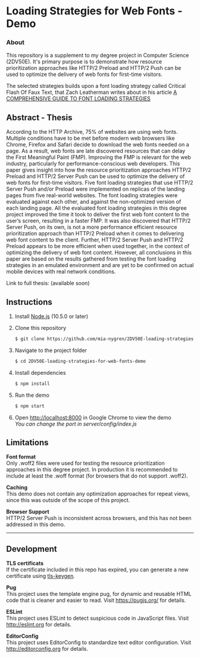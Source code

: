 # Loading Strategies for Web Fonts -  Demo

### About
This repository is a supplement to my degree project in Computer Science (2DV50E). It's primary purpose is to demonstrate how resource prioritization approaches like HTTP/2 Preload and HTTP/2 Push can be used to optimize the delivery of web fonts for first-time visitors.

The selected strategies builds upon a font loading strategy called Critical Flash Of Faux Text, that Zach Leatherman writes about in his article [A COMPREHENSIVE GUIDE TO FONT LOADING STRATEGIES] 


## Abstract - Thesis
According to the HTTP Archive, 75% of websites are using web fonts. Multiple
conditions have to be met before modern web browsers like Chrome, Firefox
and Safari decide to download the web fonts needed on a page. As a result, web
fonts are late discovered resources that can delay the First Meaningful Paint
(FMP). Improving the FMP is relevant for the web industry, particularly for
performance-conscious web developers. This paper gives insight into how the
resource prioritization approaches HTTP/2 Preload and HTTP/2 Server Push can
be used to optimize the delivery of web fonts for first-time visitors. Five font
loading strategies that use HTTP/2 Server Push and/or Preload were implemented
on replicas of the landing pages from five real-world websites. The font loading
strategies were evaluated against each other, and against the non-optimized
version of each landing page. All the evaluated font loading strategies in this
degree project improved the time it took to deliver the first web font content to
the user’s screen, resulting in a faster FMP. It was also discovered that HTTP/2
Server Push, on its own, is not a more performance efficient resource prioritization
approach than HTTP/2 Preload when it comes to delivering web font content to
the client. Further, HTTP/2 Server Push and HTTP/2 Preload appears to be more
efficient when used together, in the context of optimizing the delivery of web font
content. However, all conclusions in this paper are based on the results gathered
from testing the font loading strategies in an emulated environment and are yet to
be confirmed on actual mobile devices with real network conditions. 

Link to full thesis: (available soon)


## Instructions

1. Install [Node.js](http://nodejs.org/) (10.5.0 or later)

1. Clone this repository
   ```sh
   $ git clone https://github.com/mia-nygren/2DV50E-loading-strategies-for-web-fonts-demo.git 
   ```

1. Navigate to the project folder
   ```sh
   $ cd 2DV50E-loading-strategies-for-web-fonts-demo
   ```

1. Install dependencies
   ```sh
   $ npm install
   ```

1. Run the demo
   ```sh
   $ npm start
   ```

1. Open <http://localhost:8000> in Google Chrome to view the demo  
    *You can change the port in server/config/index.js*

## Limitations

**Font format**  
Only .woff2 files were used for testing the resource prioritization approaches in this degree project. In production it is recommended to include at least the .woff format (for browsers that do not support .woff2).

**Caching**  
This demo does not contain any optimization approaches for repeat views, since this was outside of the scope of this project.

**Browser Support**  
HTTP/2 Server Push is inconsistent across browsers, and this has not been addressed in this demo.
* * *

## Development 

**TLS certificats**  
If the certificate included in this repo has expired, you can generate a new certificate using [tls-keygen](https://www.npmjs.com/package/tls-keygen).

**Pug**  
This project uses the template engine pug, for dynamic and reusable HTML code that is cleaner and easier to read. 
Visit https://pugjs.org/ for details.  

**ESLint**   
This project uses ESLint to detect suspicious code in JavaScript files.
Visit http://eslint.org for details. 

**EditorConfig**   
This project uses EditorConfig to standardize text editor configuration.
Visit http://editorconfig.org for details. 

[A COMPREHENSIVE GUIDE TO FONT LOADING STRATEGIES]: https://www.zachleat.com/web/comprehensive-webfonts/
